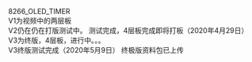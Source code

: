 8266_OLED_TIMER  
V1为视频中的两层板  
V2仍在仍在打版测试中。  测试完成，4层板完成即将打板（2020年4月29日）  
V3为终版，4层板，进行中。。。    
V3终版测试完成（2020年5月9日）
终极版资料包已上传
